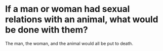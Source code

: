 # If a man or woman had sexual relations with an animal, what would be done with them?

The man, the woman, and the animal would all be put to death.
